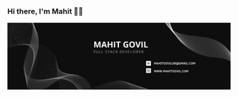 ### Hi there, I'm Mahit 👋🏻

<img src="https://github.com/mahitgovil/mahitgovil/blob/main/Assets/cover.png" alt="Mahit Govil">
<!--
**mahitgovil/mahitgovil** is a ✨ _special_ ✨ repository because its `README.md` (this file) appears on your GitHub profile.

Here are some ideas to get you started:

- 🔭 I’m currently working on ...
- 🌱 I’m currently learning ...
- 👯 I’m looking to collaborate on ...
- 🤔 I’m looking for help with ...
- 💬 Ask me about ...
- 📫 How to reach me: ...
- 😄 Pronouns: ...
- ⚡ Fun fact: ...
-->

